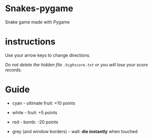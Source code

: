 # Snakes-pygame
Snake game made with Pygame

# instructions
Use your arrow keys to change directions.

*Do not delete the hidden file `.highscore.txt` or you will lose your score records.*

# Guide

- cyan - ultimate fruit: +10 points

- white - fruit: +5 points

- red - bomb: -20 points

- grey (and window borders) - wall: **die instantly** when touched
